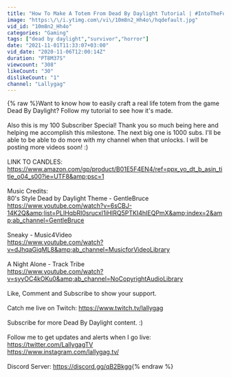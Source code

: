 ```yaml
---
title: "How To Make A Totem From Dead By Daylight Tutorial | #IntoTheFog"
image: "https:\/\/i.ytimg.com\/vi\/10m8n2_Hh4o\/hqdefault.jpg"
vid_id: "10m8n2_Hh4o"
categories: "Gaming"
tags: ["dead by daylight","survivor","horror"]
date: "2021-11-01T11:33:07+03:00"
vid_date: "2020-11-06T12:00:14Z"
duration: "PT8M37S"
viewcount: "308"
likeCount: "30"
dislikeCount: "1"
channel: "Lallygag"
---
```

{% raw %}Want to know how to easily craft a real life totem from the game Dead By Daylight? Follow my tutorial to see how it's made.<br /><br />Also this is my 100 Subscriber Special! Thank you so much being here and helping me accomplish this milestone. The next big one is 1000 subs. I'll be able to be able to do more with my channel when that unlocks. I will be posting more videos soon! :)<br /><br />LINK TO CANDLES: <a rel="nofollow" target="blank" href="https://www.amazon.com/gp/product/B01E5F4EN4/ref=ppx_yo_dt_b_asin_title_o04_s00?ie=UTF8&amp;psc=1">https://www.amazon.com/gp/product/B01E5F4EN4/ref=ppx_yo_dt_b_asin_title_o04_s00?ie=UTF8&amp;psc=1</a><br /><br />Music Credits:<br />80's Style Dead by Daylight Theme - GentleBruce<br /><a rel="nofollow" target="blank" href="https://www.youtube.com/watch?v=6sCBJ-14K2Q&amp;list=PLIHqbRI0srucxI1iHlRQ5PTKI4hIEQPmX&amp;index=2&amp;ab_channel=GentleBruce">https://www.youtube.com/watch?v=6sCBJ-14K2Q&amp;list=PLIHqbRI0srucxI1iHlRQ5PTKI4hIEQPmX&amp;index=2&amp;ab_channel=GentleBruce</a><br /><br />Sneaky - Music4Video <br /><a rel="nofollow" target="blank" href="https://www.youtube.com/watch?v=dJhqaGiqML8&amp;ab_channel=MusicforVideoLibrary">https://www.youtube.com/watch?v=dJhqaGiqML8&amp;ab_channel=MusicforVideoLibrary</a><br /><br />A Night Alone - Track Tribe<br /><a rel="nofollow" target="blank" href="https://www.youtube.com/watch?v=syyOC4kOKu0&amp;ab_channel=NoCopyrightAudioLibrary">https://www.youtube.com/watch?v=syyOC4kOKu0&amp;ab_channel=NoCopyrightAudioLibrary</a><br /><br />Like, Comment and Subscribe to show your support.<br /><br />Catch me live on Twitch: <a rel="nofollow" target="blank" href="https://www.twitch.tv/lallygag">https://www.twitch.tv/lallygag</a><br /><br />Subscribe for more Dead By Daylight content. :)<br /><br />Follow me to get updates and alerts when I go live: <br /><a rel="nofollow" target="blank" href="https://twitter.com/LallygagTV">https://twitter.com/LallygagTV</a><br /><a rel="nofollow" target="blank" href="https://www.instagram.com/lallygag.tv/">https://www.instagram.com/lallygag.tv/</a><br /><br />Discord Server: <a rel="nofollow" target="blank" href="https://discord.gg/qB2Bkgg">https://discord.gg/qB2Bkgg</a>{% endraw %}
